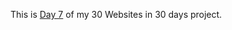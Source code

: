 This is <a href="https://cwang1996.github.io/CountdownTimer/" target="_blank">Day 7</a> of my 30 Websites in 30 days project.
